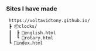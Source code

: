 ### Sites I have made

```
 https://voltavidtony.github.io/
 ┣ 📦clocks/
 ┃  ┣ 📜english.html
 ┃  ┗ 📜rotary.html
 ┗ 📜index.html
 ```
